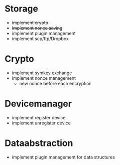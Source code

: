 # Storage
* ~~implement crypto~~
* ~~implement nonce saving~~
* implement plugin management
* implement scp/ftp/Dropbox

# Crypto
* implement symkey exchange
* implement nonce management
	* new nonce before each encryption

# Devicemanager
* implement register device
* implement unregister device

# Dataabstraction
* implement plugin management for data structures
